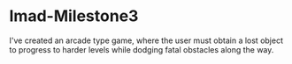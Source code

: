 # Imad-Milestone3
I've created an arcade type game, where the user must obtain a lost object to progress to harder levels while dodging fatal obstacles along the way. 
